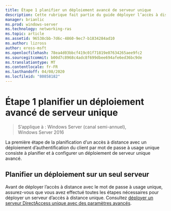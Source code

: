 ```yaml
---
title: Étape 1 planifier un déploiement avancé de serveur unique
description: Cette rubrique fait partie du guide déployer l’accès à distance avec l’authentification par mot de passe à usage unique dans Windows Server 2016.
manager: brianlic
ms.prod: windows-server
ms.technology: networking-ras
ms.topic: article
ms.assetid: 96538cbb-7d6c-4860-9ec7-b1834284ad10
ms.author: lizross
author: eross-msft
ms.openlocfilehash: 78ea4d03bbcf419c01f71819e07634265aee9fc2
ms.sourcegitcommit: b00d7c8968c4adc8f699dbee694afe6ed36bc9de
ms.translationtype: MT
ms.contentlocale: fr-FR
ms.lasthandoff: 04/08/2020
ms.locfileid: "80858182"
---
```

# <a name="step-1-plan-an-advanced-single-server-deployment"></a>Étape 1 planifier un déploiement avancé de serveur unique

>S’applique à : Windows Server (canal semi-annuel), Windows Server 2016

La première étape de la planification d’un accès à distance avec un déploiement d’authentification du client par mot de passe à usage unique consiste à planifier et à configurer un déploiement de serveur unique avancé.  
  
## <a name="plan-a-single-server-deployment"></a>Planifier un déploiement sur un seul serveur  
Avant de déployer l’accès à distance avec le mot de passe à usage unique, assurez-vous que vous avez effectué toutes les étapes nécessaires pour déployer un serveur d’accès à distance unique. Consultez [déployer un serveur DirectAccess unique avec des paramètres avancés](https://technet.microsoft.com/windows-server-docs/networking/remote-access/directaccess/single-server-advanced/deploy-a-single-directaccess-server-with-advanced-settings).  
  


